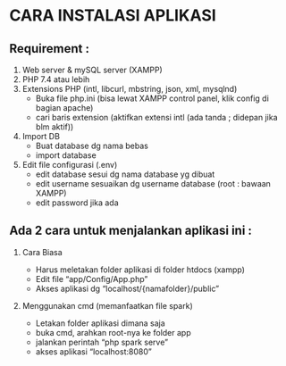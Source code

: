 # CARA INSTALASI APLIKASI

## Requirement :
1. Web server & mySQL server (XAMPP)
2. PHP 7.4 atau lebih
3. Extensions PHP (intl, libcurl, mbstring, json, xml, mysqlnd)
   - Buka file php.ini (bisa lewat XAMPP control panel, klik config di bagian apache)
   - cari baris extension (aktifkan extensi intl (ada tanda ; didepan jika blm aktif))
4. Import DB
   - Buat database dg nama bebas
   - import database
5. Edit file configurasi (.env)
   - edit database sesui dg nama database yg dibuat
   - edit username sesuaikan dg username database (root : bawaan XAMPP)
   - edit password jika ada


## Ada 2 cara untuk menjalankan aplikasi ini :
1. Cara Biasa
   - Harus meletakan folder aplikasi di folder htdocs (xampp)
   - Edit file “app/Config/App.php”
   - Akses aplikasi dg “localhost/{namafolder}/public”

2. Menggunakan cmd (memanfaatkan file spark)
   - Letakan folder aplikasi dimana saja
   - buka cmd, arahkan root-nya ke folder app
   - jalankan perintah “php spark serve”
   - akses aplikasi “localhost:8080”